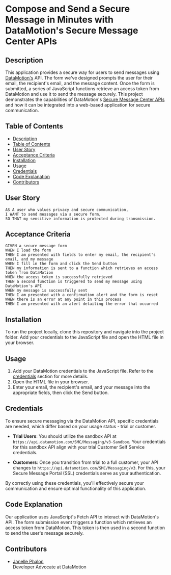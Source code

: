 # Compose and Send a Secure Message in Minutes with DataMotion's Secure Message Center APIs

## Description
This application provides a secure way for users to send messages using [DataMotion's](https://datamotion.com/) API. The form we've designed prompts the user for their email, the recipient's email, and the message content. Once the form is submitted, a series of JavaScript functions retrieve an access token from DataMotion and use it to send the message securely. This project demonstrates the capabilities of DataMotion's [Secure Message Center APIs](https://datamotion.com/portal/project/DataMotion/product/api/SecureMessageCenter) and how it can be integrated into a web-based application for secure communication.

## Table of Contents 
  - [Description](#description)
  - [Table of Contents](#table-of-contents)
  - [User Story](#user-story)
  - [Acceptance Criteria](#acceptance-criteria)
  - [Installation](#installation)
  - [Usage](#usage)
  - [Credentials](#credentials)
  - [Code Explanation](#code-explanation)
  - [Contributors](#contributors)

## User Story
```
AS A user who values privacy and secure communication,
I WANT to send messages via a secure form,
SO THAT my sensitive information is protected during transmission.
```

## Acceptance Criteria 
```
GIVEN a secure message form
WHEN I load the form
THEN I am presented with fields to enter my email, the recipient's email, and my message
WHEN I fill in the form and click the Send button
THEN my information is sent to a function which retrieves an access token from DataMotion
WHEN the access token is successfully retrieved
THEN a second function is triggered to send my message using DataMotion's API
WHEN my message is successfully sent
THEN I am presented with a confirmation alert and the form is reset
WHEN there is an error at any point in this process
THEN I am presented with an alert detailing the error that occurred
```

## Installation
To run the project locally, clone this repository and navigate into the project folder. Add your credentials to the JavaScript file and open the HTML file in your browser.

## Usage
1. Add your DataMotion credentials to the JavaScript file. Refer to the [credentials](#credentials) section for more details.
2. Open the HTML file in your browser.
3. Enter your email, the recipient's email, and your message into the appropriate fields, then click the Send button.

## Credentials
To ensure secure messaging via the DataMotion API, specific credentials are needed, which differ based on your usage status - trial or customer. 

- **Trial Users**: You should utilize the sandbox API at `https://api.datamotion.com/SMC/Messaging/v3-Sandbox`. Your credentials for this sandbox API align with your trial Customer Self Service credentials.

- **Customers**: Once you transition from trial to a full customer, your API changes to `https://api.datamotion.com/SMC/Messaging/v3`. For this, your Secure Message Portal (SSL) credentials serve as your authentication.

By correctly using these credentials, you'll effectively secure your communication and ensure optimal functionality of this application.

## Code Explanation
Our application uses JavaScript's Fetch API to interact with DataMotion's API. The form submission event triggers a function which retrieves an access token from DataMotion. This token is then used in a second function to send the user's message securely.

## Contributors
- [Janelle Phalon](https://github.com/janellephalon) <br>
  Developer Advocate at DataMotion

